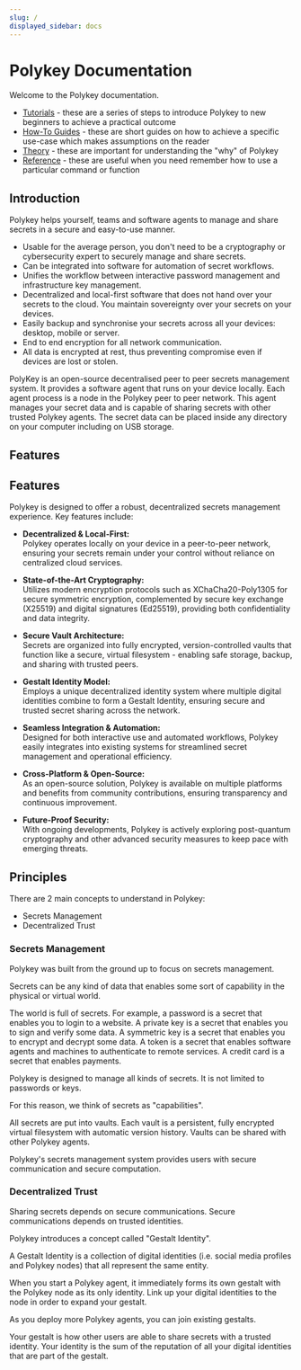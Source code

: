 ```yaml
---
slug: /
displayed_sidebar: docs
---
```


# Polykey Documentation

Welcome to the Polykey documentation.

- [Tutorials](./tutorials) - these are a series of steps to introduce Polykey to
  new beginners to achieve a practical outcome
- [How-To Guides](/docs/how-to-guides) - these are short guides on how to
  achieve a specific use-case which makes assumptions on the reader
- [Theory](./theory/) - these are important for understanding the "why" of
  Polykey
- [Reference](./reference/) - these are useful when you need remember how to use
  a particular command or function

## Introduction

Polykey helps yourself, teams and software agents to manage and share secrets in
a secure and easy-to-use manner.

- Usable for the average person, you don't need to be a cryptography or
  cybersecurity expert to securely manage and share secrets.
- Can be integrated into software for automation of secret workflows.
- Unifies the workflow between interactive password management and
  infrastructure key management.
- Decentralized and local-first software that does not hand over your secrets to
  the cloud. You maintain sovereignty over your secrets on your devices.
- Easily backup and synchronise your secrets across all your devices: desktop,
  mobile or server.
- End to end encryption for all network communication.
- All data is encrypted at rest, thus preventing compromise even if devices are
  lost or stolen.

PolyKey is an open-source decentralised peer to peer secrets management system.
It provides a software agent that runs on your device locally. Each agent
process is a node in the Polykey peer to peer network. This agent manages your
secret data and is capable of sharing secrets with other trusted Polykey agents.
The secret data can be placed inside any directory on your computer including on
USB storage.

## Features

## Features

Polykey is designed to offer a robust, decentralized secrets management experience. Key features include:

- **Decentralized & Local-First:**  
  Polykey operates locally on your device in a peer-to-peer network, ensuring your secrets remain under your control without reliance on centralized cloud services.

- **State-of-the-Art Cryptography:**  
  Utilizes modern encryption protocols such as XChaCha20-Poly1305 for secure symmetric encryption, complemented by secure key exchange (X25519) and digital signatures (Ed25519), providing both confidentiality and data integrity.

- **Secure Vault Architecture:**  
  Secrets are organized into fully encrypted, version-controlled vaults that function like a secure, virtual filesystem - enabling safe storage, backup, and sharing with trusted peers.

- **Gestalt Identity Model:**  
  Employs a unique decentralized identity system where multiple digital identities combine to form a Gestalt Identity, ensuring secure and trusted secret sharing across the network.

- **Seamless Integration & Automation:**  
  Designed for both interactive use and automated workflows, Polykey easily integrates into existing systems for streamlined secret management and operational efficiency.

- **Cross-Platform & Open-Source:**  
  As an open-source solution, Polykey is available on multiple platforms and benefits from community contributions, ensuring transparency and continuous improvement.

- **Future-Proof Security:**  
  With ongoing developments, Polykey is actively exploring post-quantum cryptography and other advanced security measures to keep pace with emerging threats.

## Principles

There are 2 main concepts to understand in Polykey:

- Secrets Management
- Decentralized Trust

### Secrets Management

Polykey was built from the ground up to focus on secrets management.

Secrets can be any kind of data that enables some sort of capability in the
physical or virtual world.

The world is full of secrets. For example, a password is a secret that enables
you to login to a website. A private key is a secret that enables you to sign
and verify some data. A symmetric key is a secret that enables you to encrypt
and decrypt some data. A token is a secret that enables software agents and
machines to authenticate to remote services. A credit card is a secret that
enables payments.

Polykey is designed to manage all kinds of secrets. It is not limited to
passwords or keys.

For this reason, we think of secrets as "capabilities".

All secrets are put into vaults. Each vault is a persistent, fully encrypted
virtual filesystem with automatic version history. Vaults can be shared with
other Polykey agents.

Polykey's secrets management system provides users with secure communication and
secure computation.

### Decentralized Trust

Sharing secrets depends on secure communications. Secure communications depends
on trusted identities.

Polykey introduces a concept called "Gestalt Identity".

A Gestalt Identity is a collection of digital identities (i.e. social media
profiles and Polykey nodes) that all represent the same entity.

When you start a Polykey agent, it immediately forms its own gestalt with the
Polykey node as its only identity. Link up your digital identities to the node
in order to expand your gestalt.

As you deploy more Polykey agents, you can join existing gestalts.

Your gestalt is how other users are able to share secrets with a trusted
identity. Your identity is the sum of the reputation of all your digital
identities that are part of the gestalt.